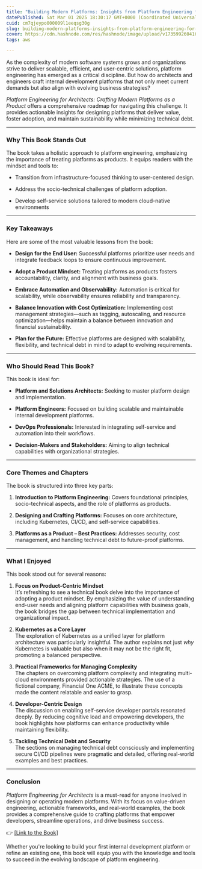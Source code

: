 ```yaml
---
title: "Building Modern Platforms: Insights from Platform Engineering for Architects"
datePublished: Sat Mar 01 2025 18:30:17 GMT+0000 (Coordinated Universal Time)
cuid: cm7qjeypo000009l1eeqsg30g
slug: building-modern-platforms-insights-from-platform-engineering-for-architects
cover: https://cdn.hashnode.com/res/hashnode/image/upload/v1735992604167/b5d20774-fdf3-4cdc-adaa-e7a4d2cfb30b.png
tags: aws

---
```


As the complexity of modern software systems grows and organizations strive to deliver scalable, efficient, and user-centric solutions, platform engineering has emerged as a critical discipline. But how do architects and engineers craft internal development platforms that not only meet current demands but also align with evolving business strategies?

*Platform Engineering for Architects: Crafting Modern Platforms as a Product* offers a comprehensive roadmap for navigating this challenge. It provides actionable insights for designing platforms that deliver value, foster adoption, and maintain sustainability while minimizing technical debt.

---

### **Why This Book Stands Out**

The book takes a holistic approach to platform engineering, emphasizing the importance of treating platforms as products. It equips readers with the mindset and tools to:

* Transition from infrastructure-focused thinking to user-centered design.
    
* Address the socio-technical challenges of platform adoption.
    
* Develop self-service solutions tailored to modern cloud-native environments
    

---

### **Key Takeaways**

Here are some of the most valuable lessons from the book:

* **Design for the End User:** Successful platforms prioritize user needs and integrate feedback loops to ensure continuous improvement.
    
* **Adopt a Product Mindset:** Treating platforms as products fosters accountability, clarity, and alignment with business goals.
    
* **Embrace Automation and Observability:** Automation is critical for scalability, while observability ensures reliability and transparency.
    
* **Balance Innovation with Cost Optimization:** Implementing cost management strategies—such as tagging, autoscaling, and resource optimization—helps maintain a balance between innovation and financial sustainability.
    
* **Plan for the Future:** Effective platforms are designed with scalability, flexibility, and technical debt in mind to adapt to evolving requirements.
    

---

### **Who Should Read This Book?**

This book is ideal for:

* **Platform and Solutions Architects:** Seeking to master platform design and implementation.
    
* **Platform Engineers:** Focused on building scalable and maintainable internal development platforms.
    
* **DevOps Professionals:** Interested in integrating self-service and automation into their workflows.
    
* **Decision-Makers and Stakeholders:** Aiming to align technical capabilities with organizational strategies.
    

---

### **Core Themes and Chapters**

The book is structured into three key parts:

1. **Introduction to Platform Engineering:** Covers foundational principles, socio-technical aspects, and the role of platforms as products.
    
2. **Designing and Crafting Platforms:** Focuses on core architecture, including Kubernetes, CI/CD, and self-service capabilities.
    
3. **Platforms as a Product – Best Practices:** Addresses security, cost management, and handling technical debt to future-proof platforms.
    

---

### **What I Enjoyed**

This book stood out for several reasons:

1. **Focus on Product-Centric Mindset**  
    It’s refreshing to see a technical book delve into the importance of adopting a product mindset. By emphasizing the value of understanding end-user needs and aligning platform capabilities with business goals, the book bridges the gap between technical implementation and organizational impact.
    
2. **Kubernetes as a Core Layer**  
    The exploration of Kubernetes as a unified layer for platform architecture was particularly insightful. The author explains not just *why* Kubernetes is valuable but also when it may not be the right fit, promoting a balanced perspective.
    
3. **Practical Frameworks for Managing Complexity**  
    The chapters on overcoming platform complexity and integrating multi-cloud environments provided actionable strategies. The use of a fictional company, Financial One ACME, to illustrate these concepts made the content relatable and easier to grasp.
    
4. **Developer-Centric Design**  
    The discussion on enabling self-service developer portals resonated deeply. By reducing cognitive load and empowering developers, the book highlights how platforms can enhance productivity while maintaining flexibility.
    
5. **Tackling Technical Debt and Security**  
    The sections on managing technical debt consciously and implementing secure CI/CD pipelines were pragmatic and detailed, offering real-world examples and best practices.
    

---

### **Conclusion**

*Platform Engineering for Architects* is a must-read for anyone involved in designing or operating modern platforms. With its focus on value-driven engineering, actionable frameworks, and real-world examples, the book provides a comprehensive guide to crafting platforms that empower developers, streamline operations, and drive business success.  
  
👉 [\[Link to the Book\]](https://www.packtpub.com/en-us/product/platform-engineering-for-architects-9781836203582#tocBlock)

Whether you're looking to build your first internal development platform or refine an existing one, this book will equip you with the knowledge and tools to succeed in the evolving landscape of platform engineering.